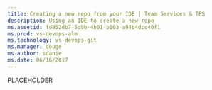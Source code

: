 ```yaml
---
title: Creating a new repo from your IDE | Team Services & TFS
description: Using an IDE to create a new repo
ms.assetid: fd952db7-5d9b-4b01-b103-a94b4dcc40f1
ms.prod: vs-devops-alm
ms.technology: vs-devops-git
ms.manager: douge
ms.author: sdanie
ms.date: 06/16/2017
---
```


PLACEHOLDER
